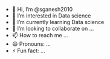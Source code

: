 - 👋 Hi, I’m @sganesh2010
- 👀 I’m interested in Data science
- 🌱 I’m currently learning Data science
- 💞️ I’m looking to collaborate on ...
- 📫 How to reach me ...
- 😄 Pronouns: ...
- ⚡ Fun fact: ...

<!---
sganesh2010/sganesh2010 is a ✨ special ✨ repository because its `README.md` (this file) appears on your GitHub profile.
You can click the Preview link to take a look at your changes.
--->
